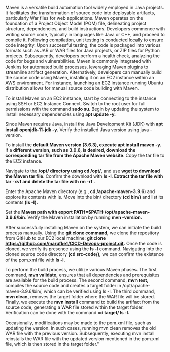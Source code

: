 Maven is a versatile build automation tool widely employed in Java projects. It facilitates the transformation of source code into deployable artifacts, particularly War files for web applications. Maven operates on the foundation of a Project Object Model (POM) file, delineating project structure, dependencies, and build instructions. Developers commence with writing source code, typically in languages like Java or C++, and proceed to compile it. Following compilation, unit testing is conducted locally to ensure code integrity. Upon successful testing, the code is packaged into various formats such as JAR or WAR files for Java projects, or ZIP files for Python projects. Subsequently, developers perform a health check, analyzing the code for bugs and vulnerabilities. Maven is commonly integrated with Jenkins for automated build processes, leveraging Maven plugins to streamline artifact generation. Alternatively, developers can manually build the source code using Maven, installing it on an EC2 instance within an AWS environment. For instance, launching an EC2 instance running Ubuntu distribution allows for manual source code building with Maven.

To install Maven on an EC2 instance, start by connecting to the instance using SSH or EC2 Instance Connect. Switch to the root user for full permissions with the command **sudo su**. Begin by updating the system to install necessary dependencies using **apt update -y.**

Since Maven requires Java, install the Java Development Kit (JDK) with **apt install openjdk-11-jdk -y.** Verify the installed Java version using java -version.

To install the **default Maven version (3.6.3), execute apt install maven -y.** If a **different version, such as 3.9.6, is desired, download the corresponding tar file from the Apache Maven website**. Copy the tar file to the EC2 instance.

Navigate to the **/opt/ directory using cd /opt/**, and use **wget to download the Maven tar file**. Confirm the download with **ls -l**. **Extract the tar file with tar -xvf <tar file> and delete the tar file with rm -rf <tar file>.**

Enter the Apache Maven directory (e.g., **cd /apache-maven-3.9.6**) and explore its contents with ls. Move into the bin/ directory **(cd bin/)** and list its contents **(ls -l).**

Set the **Maven path with export PATH=$PATH:/opt/apache-maven-3.9.6/bin**. Verify the Maven installation by running **mvn -version.**

After successfully installing Maven on the system, we can initiate the build process manually. Using the **git clone command,** we clone the repository from GitHub to our EC2 local machine: **git clone https://github.com/marufke1/CICD-Devops-project.git.** Once the code is cloned, we verify its presence using the **ls -l** command. Navigating into the cloned source code directory **(cd src-code/),** we can confirm the existence of the pom.xml file with **ls -l.**

To perform the build process, we utilize various Maven phases. The first command, **mvn validate,** ensures that all dependencies and prerequisites are available for the build process. The second command, **mvn test,** compiles the source code and creates a target folder in /opt/apache-maven-3.9.6/bin/, which can be verified using ls -l. The third command, **mvn clean,** removes the target folder where the WAR file will be stored. Finally, we execute the **mvn install** command to build the artifact from the source code, generating a WAR file stored within the target folder. Verification can be done with the command **cd target/ ls -l.**

Occasionally, modifications may be made to the pom.xml file, such as updating the version. In such cases, running mvn clean removes the old WAR file with the previous version. Subsequently, executing mvn install reinstalls the WAR file with the updated version mentioned in the pom.xml file, which is then stored in the target folder."

